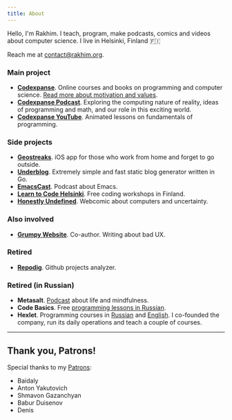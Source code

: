```yaml
---
title: About
---
```


Hello, I'm Rakhim. I teach, program, make podcasts, comics and videos about computer science. I live in Helsinki, Finland 🇫🇮

Reach me at [contact@rakhim.org](mailto:contact@rakhim.org).

### Main project

- __[Codexpanse](https://codexpanse.com)__. Online courses and books on programming and computer science. [Read more about motivation and values](https://blog.codexpanse.com/why-codexpanse/).
- __[Codexpanse Podcast](https://podcast.codexpanse.com/)__. Exploring the computing nature of reality, ideas of programming and math, and our role in this exciting world.
- __[Codexpanse YouTube](https://www.youtube.com/codexpanse)__. Animated lessons on fundamentals of programming.

### Side projects
- __[Geostreaks](https://apps.apple.com/us/app/geostreaks/id1482655198)__. iOS app for those who work from home and forget to go outside.
- __[Underblog](https://github.com/freetonik/underblog/)__. Extremely simple and fast static blog generator written in Go.
- __[EmacsCast](http://emacscast.rakhim.org/)__. Podcast about Emacs.
- __[Learn to Code Helsinki](https://www.meetup.com/Learn-To-Code-Helsinki/)__. Free coding workshops in Finland.
- __[Honestly Undefined](/honestly-undefined/)__. Webcomic about computers and uncertainty.

### Also involved
- __[Grumpy Website](http://grumpy.website/)__. Co-author. Writing about bad UX.

### Retired
- __[Repodig](https://repodig.com/)__. Github projects analyzer.

### Retired (in Russian)
- __Metasalt__. [Podcast](https://metasalt.pinecast.co/) about life and mindfulness.
- __Code Basics__. Free [programming lessons in Russian](https://code-basics.ru).
- __Hexlet__. Programming courses in [Russian](https://ru.hexlet.io) and [English](https://en.hexlet.io). I co-founded the company, run its daily operations and teach a couple of courses.

<hr>

## Thank you, Patrons!

Special thanks to my [Patrons](https://www.patreon.com/rakhim "support Rakhim on Patreon"):

- Baidaly
- Anton Yakutovich
- Shmavon Gazanchyan
- Babur Duisenov
- Denis
